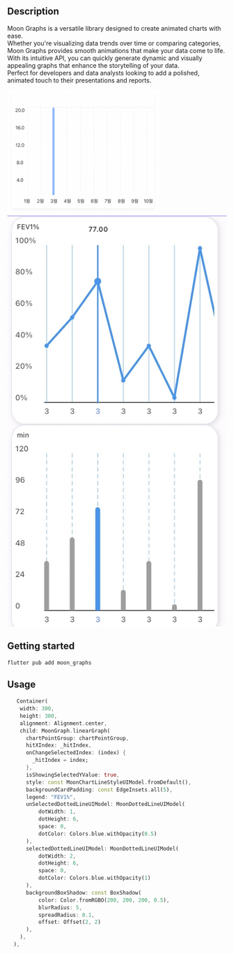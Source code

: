 

## Description
Moon Graphs is a versatile library designed to create animated charts with ease. <br />
Whether you're visualizing data trends over time or comparing categories, Moon Graphs provides smooth animations that make your data come to life. <br /> 
With its intuitive API, you can quickly generate dynamic and visually appealing graphs that enhance the storytelling of your data. <br />
Perfect for developers and data analysts looking to add a polished, animated touch to their presentations and reports. <br />

![Group 10.png](Group%2010.png)
![Group 11.png](Group%2011.png)

## Getting started

```
flutter pub add moon_graphs
```

## Usage

``` dart
   Container(
    width: 300,
    height: 300,
    alignment: Alignment.center,
    child: MoonGraph.linearGraph(
      chartPointGroup: chartPointGroup,
      hitXIndex: _hitIndex,
      onChangeSelectedIndex: (index) {
        _hitIndex = index;
      },
      isShowingSelectedYValue: true,
      style: const MoonChartLineStyleUIModel.fromDefault(),
      backgroundCardPadding: const EdgeInsets.all(5),
      legend: "FEV1%",
      unSelectedDottedLineUIModel: MoonDottedLineUIModel(
          dotWidth: 1,
          dotHeight: 6,
          space: 0,
          dotColor: Colors.blue.withOpacity(0.5)
      ),
      selectedDottedLineUIModel: MoonDottedLineUIModel(
          dotWidth: 2,
          dotHeight: 6,
          space: 0,
          dotColor: Colors.blue.withOpacity(1)
      ),
      backgroundBoxShadow: const BoxShadow(
          color: Color.fromRGBO(200, 200, 200, 0.5),
          blurRadius: 5,
          spreadRadius: 0.1,
          offset: Offset(2, 2)
      ),
    ),
  ),
```
